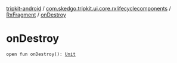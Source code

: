 [tripkit-android](../../index.md) / [com.skedgo.tripkit.ui.core.rxlifecyclecomponents](../index.md) / [RxFragment](index.md) / [onDestroy](./on-destroy.md)

# onDestroy

`open fun onDestroy(): `[`Unit`](https://kotlinlang.org/api/latest/jvm/stdlib/kotlin/-unit/index.html)